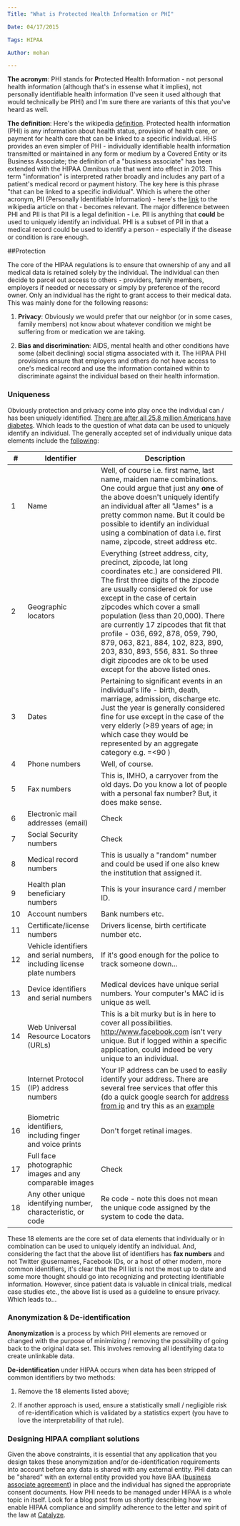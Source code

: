 ```yaml
---
Title: "What is Protected Health Information or PHI"

Date: 04/17/2015

Tags: HIPAA

Author: mohan

---
```

**The acronym**: PHI stands for **P**rotected **H**ealth **I**nformation - not personal health information (although that's in essense what it implies), not personally identifiable health information (I've seen it used although that would technically be PIHI) and I'm sure there are variants of this that you've heard as well.


**The definition**: Here's the wikipedia [definition](http://en.wikipedia.org/wiki/Protected_health_information). Protected health information (PHI) is any information about health status, provision of health care, or payment for health care that can be linked to a specific individual. HHS provides an even simpler  of PHI - individually identifiable health information transmitted or maintained in any form or medium by a Covered Entity or its Business Associate; the definition of a "business associate" has been extended with the HIPAA Omnibus rule that went into effect in 2013. This term "information" is interpreted rather broadly and includes any part of a patient's medical record or payment history. The key here is this phrase "that can be linked to a specific individual". Which is where the other acronym, PII (Personally Identifiable Information) - here's the [link](http://en.wikipedia.org/wiki/Personally_identifiable_information) to the wikipedia article on that - becomes relevant. The major difference between PHI and PII is that PII is a legal definition - i.e. PII is anything that **could** be used to uniquely identify an individual. PHI is a subset of PII in that a medical record could be used to identify a person - especially if the disease or condition is rare enough.

##Protection

The core of the HIPAA regulations is to ensure that ownership of any and all medical data is retained solely by the individual. The individual can then decide to parcel out access to others - providers, family members, employers if needed or necessary or simply by preference of the record owner. Only an individual has the right to grant access to their medical data. This was mainly done for the following reasons:

1. **Privacy**: Obviously we would prefer that our neighbor (or in some cases, family members) not know about whatever condition we might be suffering from or medication we are taking.

2. **Bias and discrimination**: AIDS, mental health and other conditions have some (albeit declining) social stigma associated with it. The HIPAA PHI provisions ensure that employers and others do not have access to one's medical record and use the information contained within to discriminate against the individual based on their health information.

### Uniqueness

Obviously protection and privacy come into play once the individual can / has been uniquely identified. [There are after all 25.8 million Americans have diabetes](http://ndep.nih.gov/diabetes-facts/). Which leads to the question of what data can be used to uniquely identify an individual. The generally accepted set of individually unique data elements include the [following](http://www.oshpd.ca.gov/Boards/CPHS/HIPAAIdentifiers.pdf):

|#|Identifier|Description|
|-|----------|-----------|
|1|Name|Well, of course i.e. first name, last name, maiden name combinations. One could argue that just any **one** of the above doesn't uniquely identify an individual after all "James" is a pretty common name. But it could be possible to identify an individual using a combination of data i.e. first name, zipcode, street address etc.|
|2|Geographic locators|Everything (street address, city, precinct, zipcode, lat long coordinates etc.) are considered PII. The first three digits of the zipcode are usually considered ok for use except in the case of certain zipcodes which cover a small population (less than 20,000). There are currently 17 zipcodes that fit that profile - 036, 692, 878, 059, 790, 879, 063, 821, 884, 102, 823, 890, 203, 830, 893, 556, 831. So three digit zipcodes are ok to be used except for the above listed ones.|
|3|Dates|Pertaining to significant events in an individual's life - birth, death, marriage, admission, discharge etc. Just the year is generally considered fine for use except in the case of the very elderly (>89 years of age; in which case they would be represented by an aggregate category e.g. =<90 )|
|4|Phone numbers|Well, of course.|
|5|Fax numbers|This is, IMHO, a carryover from the old days. Do you know a lot of people with a personal fax number? But, it does make sense.|
|6|Electronic mail addresses (email)|Check|
|7|Social Security numbers|Check|
|8|Medical record numbers|This is usually a "random" number and could be used if one also knew the institution that assigned it.|
|9|Health plan beneficiary numbers|This is your insurance card / member ID.|
|10|Account numbers|Bank numbers etc.|
|11|Certificate/license numbers|Drivers license, birth certificate number etc.|
|12|Vehicle identifiers and serial numbers, including license plate numbers|If it's good enough for the police to track someone down...|
|13|Device identifiers and serial numbers|Medical devices have unique serial numbers. Your computer's MAC id is unique as well.|
|14|Web Universal Resource Locators (URLs)|This is a bit murky but is in here to cover all possibilities. http://www.facebook.com isn't very unique. But if logged within a specific application, could indeed be very unique to an individual.|
|15|Internet Protocol (IP) address numbers|Your IP address can be used to easily identify your address. There are several free services that offer this (do a quick google search for [address from ip](https://www.google.com/search?q=address+from+ip&oq=address_) and try this as an [example](http://www.geobytes.com/IpLocator.htm)|
|16|Biometric identifiers, including finger and voice prints|Don't forget retinal images.|
|17|Full face photographic images and any comparable images|Check|
|18|Any other unique identifying number, characteristic, or code|Re code - note this does not mean the unique code assigned by the system to code the data.|

These 18 elements are the core set of data elements that individually or in combination can be used to uniquely identify an individual. And, considering the fact that the above list of identifiers has **fax numbers** and not Twitter @usernames, Facebook IDs, or a host of other modern, more common identifiers, it's clear that the PII list is not the most up to date and some more thought should go into recognizing and protecting identifiable information. However, since patient data is valuable in clinical trials, medical case studies etc., the above list is used as a guideline to ensure privacy. Which leads to...

### Anonymization & De-identification

**Anonymization** is a process by which PHI elements are removed or changed with the purpose of minimizing / removing the possibility of going back to the original data set. This involves removing all identifying data to create unlinkable data.

**De-identification** under HIPAA occurs when data has been stripped of common identifiers by two methods:

1. Remove the 18 elements listed above;

2. If another approach is used, ensure a statistically small / negligible risk of re-identification which is validated by a statistics expert (you have to love the interpretability of that rule).

### Designing HIPAA compliant solutions

Given the above constraints, it is essential that any application that you design takes these anonymization and/or de-identification requirements into account before any data is shared with any external entity. PHI data can be "shared" with an external entity provided you have BAA ([business associate agreement](http://healthcare.partners.org/phsirb/hipaaglos.htm#g7)) in place and the individual has signed the appropriate consent documents. How PHI needs to be managed under HIPAA is a whole topic in itself. Look for a blog post from us shortly describing how we enable HIPAA compliance and simplify adherence to the letter and spirit of the law at [Catalyze](https://catalyze.io/).